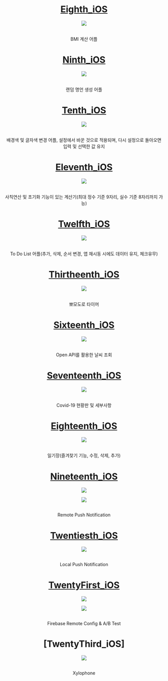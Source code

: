 # <div align="center">[Eighth_iOS](https://github.com/munsangu/SWIFT_Prac/tree/main/MyEighthiOS/MyEighthiOS)</div>
<p align="center"><img src="https://user-images.githubusercontent.com/51852940/206391037-8422c122-4006-49a4-8260-e7bb43a8e1f2.gif"></p>
<br>
<div align="center">
BMI 계산 어플
</div>

# <div align="center">[Ninth_iOS](https://github.com/munsangu/SWIFT_Prac/tree/main/MyNinthiOS)</div>
<p align="center"><img src="https://user-images.githubusercontent.com/51852940/207037620-2a73e961-bdd2-4b5a-8944-7cecc7be3456.gif"></p>
<br>
<div align="center">
랜덤 명언 생성 어플
</div>

# <div align="center">[Tenth_iOS](https://github.com/munsangu/SWIFT_Prac/tree/main/MyTenthiOS)</div>
<p align="center"><img src="https://user-images.githubusercontent.com/51852940/207298032-e86d77cc-ce6a-4e32-b83c-9f3f33892a42.gif"></p>
<br>
<div align="center">
배경색 및 글자색 변경 어플, 설정에서 바꾼 것으로 적용되며, 다시 설정으로 돌아오면 입력 및 선택한 값 유지
</div>

# <div align="center">[Eleventh_iOS](https://github.com/munsangu/SWIFT_Prac/tree/main/MyEleventhiOS)</div>
<p align="center"><img src="https://user-images.githubusercontent.com/51852940/207345625-28f8c711-c1dc-41bf-9d4d-e06896a6b7e9.gif"></p>
<br>
<div align="center">
사칙연산 및 초기화 기능이 있는 계산기(최대 정수 기준 9자리, 실수 기준 8자리까지 가능)
</div>

# <div align="center">[Twelfth_iOS](https://github.com/munsangu/SWIFT_Prac/tree/main/MyTwelfthiOS)</div>
<p align="center"><img src="https://user-images.githubusercontent.com/51852940/207564126-40cea8bd-4721-4d23-8b3d-21d899a6dd3d.gif"></p>
<br>
<div align="center">
To Do List 어플(추가, 삭제, 순서 변경, 앱 재시동 시에도 데이터 유지, 체크유무)
</div>

# <div align="center">[Thirtheenth_iOS](https://github.com/munsangu/SWIFT_Prac/tree/main/MyThirtheenthiOS)</div>
<p align="center"><img src="https://user-images.githubusercontent.com/51852940/207803296-78820809-c24d-47d6-8d9c-d8abfdd39c02.gif"></p>
<br>
<div align="center">
뽀모도로 타이머
</div>

# <div align="center">[Sixteenth_iOS](https://github.com/munsangu/SWIFT_Prac/tree/main/MySixteenthiOS)</div>
<p align="center"><img src="https://user-images.githubusercontent.com/51852940/208115071-e241d486-10b7-4d61-8198-aa91c62b2c00.gif"></p>
<br>
<div align="center">
Open API를 활용한 날씨 조회
</div>

# <div align="center">[Seventeenth_iOS](https://github.com/munsangu/SWIFT_Prac/tree/main/MySeventeenthiOS)</div>
<p align="center"><img src="https://user-images.githubusercontent.com/51852940/208240433-7bc6de64-b383-4c4f-91ef-2cec4474a07e.gif"></p>
<br>
<div align="center">
Covid-19 현황판 및 세부사항
</div>

# <div align="center">[Eighteenth_iOS](https://github.com/munsangu/SWIFT_Prac/tree/main/MyEighteenthiOS)</div>
<p align="center"><img src="https://user-images.githubusercontent.com/51852940/208300583-efaa9c9c-3b4a-499b-a824-14088452c767.gif"></p>
<br>
<div align="center">
일기장(즐겨찾기 기능, 수정, 삭제, 추가)
</div>

# <div align="center">[Nineteenth_iOS](https://github.com/munsangu/SWIFT_Prac/tree/main/MyNineteenthiOS)</div>
<p align="center"><img src="https://user-images.githubusercontent.com/51852940/208329747-2dd7667c-a946-496e-831e-ce9eac55bc09.png"></p>
<p align="center"><img src="https://user-images.githubusercontent.com/51852940/208329824-b92afc82-daf1-42b5-87b8-f100807be6a8.png"></p>
<br>
<div align="center">
Remote Push Notification
</div>

# <div align="center">[Twentiesth_iOS](https://github.com/munsangu/SWIFT_Prac/tree/main/MyTwentiethiOS)</div>
<p align="center"><img src="https://user-images.githubusercontent.com/51852940/208368326-b098f9b7-c83e-4e34-ba28-4938ef106638.gif"></p>
<br>
<div align="center">
Local Push Notification
</div>

# <div align="center">[TwentyFirst_iOS](https://github.com/munsangu/SWIFT_Prac/tree/main/MyTwentyFirstiOS)</div>
<p align="center"><img src="https://user-images.githubusercontent.com/51852940/208615290-5bdab147-d1cc-422d-acfc-f483b9c27891.png"></p>
<p align="center"><img src="https://user-images.githubusercontent.com/51852940/208615306-a637751b-efd5-47bb-b7c7-e8d740c6b6d9.png"></p>
<br>
<div align="center">
Firebase Remote Config & A/B Test
</div>

# <div align="center">[TwentyThird_iOS]</div>
<p align="center"><img src="https://user-images.githubusercontent.com/51852940/209349408-5971aed2-3bbe-46e2-9209-d734458bd119.gif"></p>
<br>
<div align="center">
Xylophone
</div>
